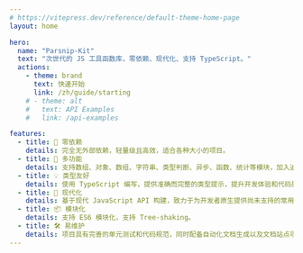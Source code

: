 ```yaml
---
# https://vitepress.dev/reference/default-theme-home-page
layout: home

hero:
  name: "Parsnip-Kit"
  text: "次世代的 JS 工具函数库，零依赖、现代化、支持 TypeScript。"
  actions:
    - theme: brand
      text: 快速开始
      link: /zh/guide/starting
    # - theme: alt
    #   text: API Examples
    #   link: /api-examples

features:
  - title: 🧳 零依赖
    details: 完全无外部依赖，轻量级且高效，适合各种大小的项目。
  - title: 🔩 多功能
    details: 支持数组、对象、数组、字符串、类型判断、异步、函数、统计等模块，加入迫切需要的工具函数，满足开发需求。
  - title: 💡 类型友好
    details: 使用 TypeScript 编写，提供准确而完整的类型提示，提升开发体验和代码质量。
  - title: 🚀 现代化
    details: 基于现代 JavaScript API 构建，致力于为开发者原生提供尚未支持的常用工具函数。
  - title: 📦 模块化
    details: 支持 ES6 模块化，支持 Tree-shaking。
  - title: 🛠️ 易维护
    details: 项目具有完善的单元测试和代码规范，同时配备自动化文档生成以及文档站点项目，易于后续的扩展与维护。
---
```


